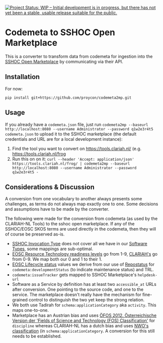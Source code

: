 [![Project Status: WIP – Initial development is in progress, but there has not yet been a stable, usable release suitable for the public.](https://www.repostatus.org/badges/latest/wip.svg)](https://www.repostatus.org/#wip)

# Codemeta to SSHOC Open Marketplace

This is a converter to transform data from codemeta for ingestion into the [SSHOC Open Marketplace](https://github.com/SSHOC/sshoc-marketplace-backend) by communicating via their API.

## Installation

For now:

```
pip install git+https://github.com/proycon/codemeta2mp.git
```

## Usage

If you already have a `codemeta.json` file, just run `codemeta2mp --baseurl http://localhost:8080 --username Administrator --password q1w2e3r4t5 codemeta.json` to upload it to the SSHOC marketplace (the default credentials and URL are for a local development instance):

1. Find the tool you want to convert on https://tools.clariah.nl/ (e.g. https://tools.clariah.nl/frog
2. Run this on on it: ``curl --header 'Accept: application/json' https://tools.clariah.nl/frog/ | codemeta2mp --baseurl http://localhost:8080 --username Administrator --password q1w2e3r4t5 -``

## Considerations & Discussion

A conversion from one vocabulary to another always presents some challenges, as
terms do not always map exactly one to one. Some decisions and assumptions have to be
made by the converter.

The following were made for the conversion from codemeta (as used by the CLARIAH-NL Tools) to the sshoc open marketplace.
If any of the SSHOC/EOSC SKOS terms are used directly in the codemeta, then they will of course be preserved as-is.

* [SSHOC Invocation Type](https://vocabs.sshopencloud.eu/browse/invocation-type/en/page/invocationTypeScheme) does not cover all we have in our [Software Types](https://github.com/SoftwareUnderstanding/software_types), some mappings are sub-optimal.
* [EOSC Resource Technology readiness levels](https://vocabs.sshopencloud.eu/browse/eosc-technology-readiness-level/en/) go from 1-9, [CLARIAH's](https://github.com/CLARIAH/tool-discovery/blob/master/schemas/research-technology-readiness-levels.jsonld) go from 0-9. We map both our 0 and 1 to their 1.
* [EOSC Lifecycle status](https://vocabs.sshopencloud.eu/browse/eosc-life-cycle-status/en/) values we derive from our use of [Repostatus](https://www.repostatus.org/) for `codemeta:developmentStatus` (to indicate maintenance status) and TRL.
* `codemeta:issueTracker` gets mapped to SSHOC Marketplace's `helpdesk-url`
* Software as a Service by definition has at least two `accessible_at` URLs after conversion. One pointing to the source code, and one to the service. The marketplace doesn't really have the mechanism for fine-grained control to distinguish the two yet keep the strong relation.
* We both use Tadirah for `schema:applicationCategory` aka `activity`. This maps one-to-one.
* Marketplace has an Austrian bias and uses [ÖFOS 2012. Österreichische Version der 'Fields of Science and Technology (FOS) Classification'](https://vocabs.acdh.oeaw.ac.at/oefos/de/page/Schema) for `discipline` whereas CLARIAH-NL has a dutch bias and uses [NWO's classification](https://github.com/CLARIAH/tool-discovery/blob/master/schemas/nwo-research-fields.jsonld) (in `schema:applicationCategory`. A conversion for this still needs to be established.



